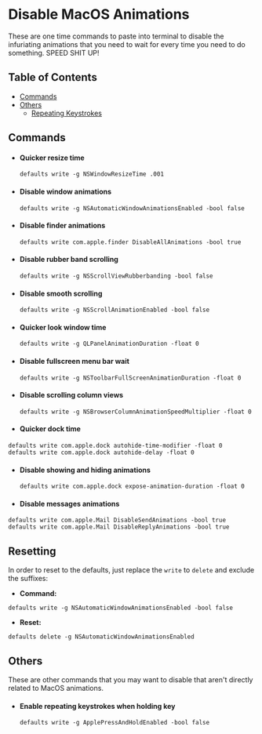 # Disable MacOS Animations

These are one time commands to paste into terminal to disable the infuriating animations
that you need to wait for every time you need to do something. SPEED SHIT UP!

## Table of Contents

- [Commands](#commands)
- [Others](#others)
  - [Repeating Keystrokes](#enable-repeating-keystrokes-when-holding-key)

## Commands

- #### Quicker resize time

  ```
  defaults write -g NSWindowResizeTime .001
  ```

- #### Disable window animations

  ```
  defaults write -g NSAutomaticWindowAnimationsEnabled -bool false
  ```

- #### Disable finder animations

  ```
  defaults write com.apple.finder DisableAllAnimations -bool true
  ```

- #### Disable rubber band scrolling

  ```
  defaults write -g NSScrollViewRubberbanding -bool false
  ```

- #### Disable smooth scrolling

  ```
  defaults write -g NSScrollAnimationEnabled -bool false
  ```

- #### Quicker look window time

  ```
  defaults write -g QLPanelAnimationDuration -float 0
  ```

- #### Disable fullscreen menu bar wait

  ```
  defaults write -g NSToolbarFullScreenAnimationDuration -float 0
  ```

- #### Disable scrolling column views

  ```
  defaults write -g NSBrowserColumnAnimationSpeedMultiplier -float 0
  ```

- #### Quicker dock time

```
defaults write com.apple.dock autohide-time-modifier -float 0
defaults write com.apple.dock autohide-delay -float 0
```

- #### Disable showing and hiding animations

  ```
  defaults write com.apple.dock expose-animation-duration -float 0
  ```

- #### Disable messages animations

```
defaults write com.apple.Mail DisableSendAnimations -bool true
defaults write com.apple.Mail DisableReplyAnimations -bool true
```

## Resetting

In order to reset to the defaults, just replace the `write` to `delete` and exclude the suffixes:

- **Command:**

```
defaults write -g NSAutomaticWindowAnimationsEnabled -bool false
```

- **Reset:**

```
defaults delete -g NSAutomaticWindowAnimationsEnabled
```

## Others

These are other commands that you may want to disable that aren't directly related to MacOS
animations.

- #### Enable repeating keystrokes when holding key

  ```
  defaults write -g ApplePressAndHoldEnabled -bool false
  ```
